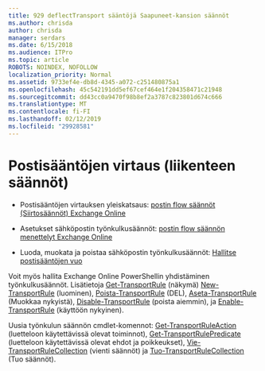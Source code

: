 ```yaml
---
title: 929 deflectTransport sääntöjä Saapuneet-kansion säännöt
ms.author: chrisda
author: chrisda
manager: serdars
ms.date: 6/15/2018
ms.audience: ITPro
ms.topic: article
ROBOTS: NOINDEX, NOFOLLOW
localization_priority: Normal
ms.assetid: 9733ef4e-db8d-4345-a072-c251480875a1
ms.openlocfilehash: 45c542191dd5ef67cef464e1f204358471c21948
ms.sourcegitcommit: dd43cc0a9470f98b8ef2a3787c823801d674c666
ms.translationtype: MT
ms.contentlocale: fi-FI
ms.lasthandoff: 02/12/2019
ms.locfileid: "29928581"
---
```

# <a name="mail-flow-rules-also-known-as-transport-rules"></a>Postisääntöjen virtaus (liikenteen säännöt)

- Postisääntöjen virtauksen yleiskatsaus: [postin flow säännöt (Siirtosäännöt) Exchange Online](https://technet.microsoft.com/library/jj919238.aspx)
    
- Asetukset sähköpostin työnkulkusäännöt: [postin flow säännön menettelyt Exchange Online](https://technet.microsoft.com/library/dn600436.aspx)
    
- Luoda, muokata ja poistaa sähköpostin työnkulkusäännöt: [Hallitse postisääntöjen vuo](https://technet.microsoft.com/library/jj657505.aspx)
    
Voit myös hallita Exchange Online PowerShellin yhdistäminen työnkulkusäännöt. Lisätietoja [Get-TransportRule](https://docs.microsoft.com/powershell/module/exchange/policy-and-compliance/get-transportrule) (näkymä) [New-TransportRule](https://docs.microsoft.com/powershell/module/exchange/policy-and-compliance/new-transportrule) (luominen), [Poista-TransportRule](https://docs.microsoft.com/powershell/module/exchange/policy-and-compliance/remove-transportrule) (DEL), [Aseta-TransportRule](https://docs.microsoft.com/powershell/module/exchange/policy-and-compliance/set-transportrule) (Muokkaa nykyistä), [Disable-TransportRule](https://docs.microsoft.com/powershell/module/exchange/policy-and-compliance/disable-transportrule) (poista aiemmin), ja [Enable-TransportRule](https://docs.microsoft.com/powershell/module/exchange/policy-and-compliance/enable-transportrule) (käyttöön nykyinen). 
  
Uusia työnkulun säännön cmdlet-komennot: [Get-TransportRuleAction](https://docs.microsoft.com/powershell/module/exchange/policy-and-compliance/get-transportruleaction) (luetteloon käytettävissä olevat toiminnot), [Get-TransportRulePredicate](https://docs.microsoft.com/powershell/module/exchange/policy-and-compliance/get-transportrulepredicate) (luetteloon käytettävissä olevat ehdot ja poikkeukset), [Vie-TransportRuleCollection](https://docs.microsoft.com/powershell/module/exchange/policy-and-compliance/export-transportrulecollection) (vienti säännöt) ja [ Tuo-TransportRuleCollection](https://docs.microsoft.com/powershell/module/exchange/policy-and-compliance/import-transportrulecollection) (Tuo säännöt). 
  

